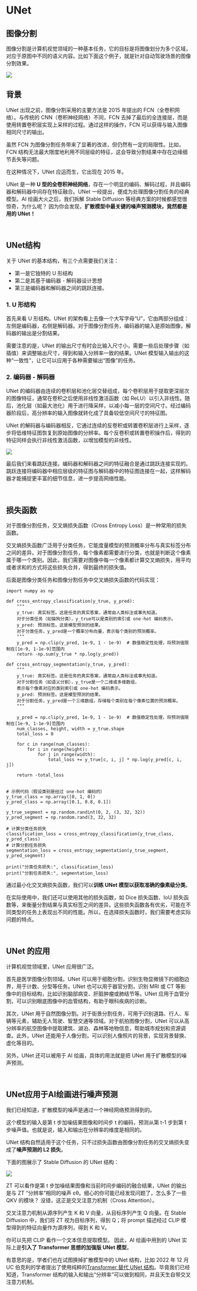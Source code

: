 # UNet

## 图像分割
图像分割是计算机视觉领域的一种基本任务，它的目标是将图像划分为多个区域，对应于原图中不同的语义内容。比如下面这个例子，就是针对自动驾驶场景的图像分割效果。

<img src="./images/image split.webp" />

## 背景
UNet 出现之前，图像分割采用的主要方法是 2015 年提出的 FCN（全卷积网络）。与传统的 CNN（卷积神经网络）不同，FCN 去掉了最后的全连接层，而是使用转置卷积层实现上采样的过程。通过这样的操作，FCN 可以获得与输入图像相同尺寸的输出。

虽然 FCN 为图像分割任务带来了显著的改进，但仍然有一定的局限性。比如，FCN 结构无法最大限度地利用不同层级的特征，这会导致分割结果中存在边缘细节丢失等问题。

在这种情况下，UNet 应运而生，它出现在 2015 年。

UNet 是一种 **U 型的全卷积神经网络**，存在一个明显的编码、解码过程，并且编码器和解码器中间存在特征融合。UNet 一经提出，便成为处理图像分割任务的经典模型。AI 绘画大火之后，我们拆解 Stable Diffusion 等经典方案的时候都感觉很惊奇，为什么呢？
因为你会发现，**扩散模型中最关键的噪声预测模块，竟然都是用的 UNet！**

<br>

## UNet结构
关于 UNet 的基本结构，有三个点需要我们关注：
- 第一是它独特的 U 形结构
- 第二是其基于编码器 - 解码器设计思想
- 第三是编码器和解码器之间的跳跃连接。


### 1. U 形结构
首先来看 U 形结构。UNet 的架构看上去像一个大写字母“U”，它由两部分组成：左侧是编码器，右侧是解码器。对于图像分割任务，编码器的输入是原始图像，解码器的输出是分割结果。

需要注意的是，UNet 的输出尺寸有时会比输入尺寸小，需要一些后处理步骤（如插值）来调整输出尺寸，得到和输入分辨率一致的结果。UNet 模型输入输出的这种“一致性”，让它可以应用于各种需要输出“图像”的任务。

### 2. 编码器 - 解码器
UNet 的编码器由连续的卷积层和池化层交替组成，每个卷积层用于提取更深层次的图像特征，通常在卷积之后使用非线性激活函数（如 ReLU）以引入非线性。随后，池化层（如最大池化）用于进行降采样，以减小每一层的空间尺寸。经过编码器阶段后，高分辨率的输入图像就转化成了具备较低空间尺寸的特征图。

UNet 的解码器与编码器相反，它通过连续的反卷积或转置卷积层进行上采样，逐步将低维特征图恢复到原始图像的分辨率。每个反卷积或转置卷积操作后，得到的特征同样会执行非线性激活函数，以增加模型的非线性。

<img src="./images/UNet U structure.png" />

最后我们来看跳跃连接。编码器和解码器之间的特征融合是通过跳跃连接实现的。跳跃连接将编码器中相应层级的特征图与解码器中的特征图连接在一起，这样解码器才能捕捉更丰富的细节信息，进一步提高网络性能。


<br>

## 损失函数
对于图像分割任务，交叉熵损失函数（Cross Entropy Loss）是一种常用的损失函数。

交叉熵损失函数广泛用于分类任务，它能度量模型的预测概率分布与真实标签分布之间的差异。对于图像分割任务，每个像素都需要进行分类，也就是判断这个像素属于哪一个类别。因此，我们需要对图像中每一个像素都计算交叉熵损失，用平均或者求和的方式将这些损失合并，得到最终的损失值。

后面是图像分类任务和图像分割任务中交叉熵损失函数的代码实现：
```
import numpy as np

def cross_entropy_classification(y_true, y_pred):
    """
    y_true: 真实标签。这是任务的真实答案，通常由人类标注或事先知道。
    对于分类任务（如猫狗分类），y_true可以是类别的索引或 one-hot 编码表示。
    y_pred: 预测标签。这是模型预测的结果。
    对于分类任务，y_pred是一个概率分布向量，表示每个类别的预测概率。
    """
    y_pred = np.clip(y_pred, 1e-9, 1 - 1e-9)  # 数值稳定性处理，将预测值限制在[1e-9, 1-1e-9]范围内
    return -np.sum(y_true * np.log(y_pred))

def cross_entropy_segmentation(y_true, y_pred):
    """
    y_true: 真实标签。这是任务的真实答案，通常由人类标注或事先知道。
    对于分割任务（如语义分割），y_true是一个二维或多维数组，
    表示每个像素对应的类别索引或 one-hot 编码表示。
    y_pred: 预测标签。这是模型预测的结果。
    对于分割任务，y_pred是一个三维数组，存储每个类别在每个像素位置的预测概率。
    """

    y_pred = np.clip(y_pred, 1e-9, 1 - 1e-9)  # 数值稳定性处理，将预测值限制在[1e-9, 1-1e-9]范围内
    num_classes, height, width = y_true.shape
    total_loss = 0

    for c in range(num_classes):
        for i in range(height):
            for j in range(width):
                total_loss += y_true[c, i, j] * np.log(y_pred[c, i, j])

    return -total_loss


# 示例代码（假设类别是经过 one-hot 编码的）
y_true_class = np.array([0, 1, 0])
y_pred_class = np.array([0.1, 0.8, 0.1])

y_true_segment = np.random.randint(0, 2, (3, 32, 32))
y_pred_segment = np.random.rand(3, 32, 32)

# 计算分类任务损失
classification_loss = cross_entropy_classification(y_true_class, y_pred_class)
# 计算分割任务损失
segmentation_loss = cross_entropy_segmentation(y_true_segment, y_pred_segment)

print("分类任务损失:", classification_loss)
print("分割任务损失:", segmentation_loss)
```
通过最小化交叉熵损失函数，我们可以**训练 UNet 模型以获取准确的像素级分类**。

在实际使用中，我们还可以使用其他的损失函数，如 Dice 损失函数、IoU 损失函数等，来衡量分割结果与真实标签之间的差异。这些损失函数各有优劣，可能在不同类型的任务上表现出不同的性能。所以，在选择损失函数时，我们需要考虑实际问题的特点。

<br>

## UNet 的应用
计算机视觉领域里，UNet 应用很广泛。

首先是医学图像分割领域。UNet 可以用于细胞分割，识别生物显微镜下的细胞边界，用于计数、分型等任务。UNet 也可以用于器官分割，识别 MRI 或 CT 等影像中的目标结构，比如识别脑部病变、肝脏肿瘤或肺结节等。UNet 应用于血管分割，可以识别眼底图像中的血管结构，有助于眼科疾病的诊断。

其次，UNet 用于自然图像分割。对于街景分割任务，可用于识别道路、行人、车辆等元素，辅助无人驾驶、智慧交通等领域。对于航拍图像分割，UNet 可以从高分辨率的航空图像中提取建筑、湖泊、森林等地物信息，帮助城市规划和资源调查。此外，UNet 还能用于人像分割，可以识别人像照片的背景，实现背景替换、虚化等目的。


另外，UNet 还可以被用于 AI 绘画，具体的用法就是把 UNet 用于扩散模型的噪声预测。


<br>

## UNet应用于AI绘画进行噪声预测
我们已经知道，扩散模型的噪声是通过一个神经网络预测得到的。

这个模型的输入是第 t 步加噪结果图像和时间步 t 的编码，预测从第 t-1 步到第 t 步噪声值。也就是说，输入和输出在分辨率的维度是相同的。

UNet 结构自然适用于这个任务，只不过损失函数由图像分割任务的交叉熵损失变成了**噪声预测的 L2 损失**。

下面的图展示了 Stable Diffusion 的 UNet 结构：

<img src="./images/stable diffusion UNet.webp" />

ZT​ 可以看作是第 t 步加噪结果图像和当前时间步编码的融合结果，UNet 的输出是与 ZT​ “分辨率”相同的噪声 εθ​。细心的你可能已经发现问题了，怎么多了一些 QKV 的模块？
没错，这正是交叉注意力机制（Cross Attention）。

交叉注意力机制从源序列产生 K 和 V 向量，从目标序列产生 Q 向量。在 Stable Diffusion 中，我们将 ZT 视为目标序列，得到 Q；将 prompt 描述经过 CLIP 模型得到的特征向量作为源序列，得到 K 和 V。

你可以先把 CLIP 看作一个文本信息提取模型。
因此，AI 绘画中用到的 UNet 实际上是**引入了 Transformer 思想的加强版 UNet 模型**。

有意思的是，学者们也在试图换掉扩散模型中的 UNet 结构，比如 2022 年 12 月 UC 伯克利的学者提出了使用纯粹的[Transformer 替代 UNet 结构](https://arxiv.org/abs/2212.09748)。毕竟我们已经知道，Transformer 结构的输入和输出“分辨率”可以做到相同，并且天生自带交叉注意力机制。